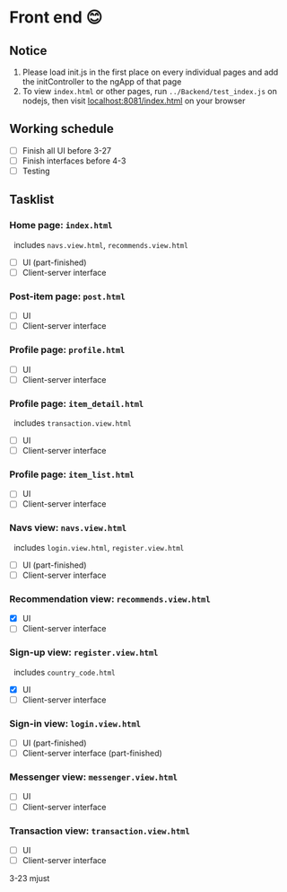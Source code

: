 # Front end :blush:
## Notice
1. Please load init.js in the first place on every individual pages and add the initController to the ngApp of that page
2. To view `index.html` or other pages, run `../Backend/test_index.js` on nodejs, then visit [localhost:8081/index.html](http://localhost:8081/index.html) on your browser  
## Working schedule
- [ ] Finish all UI before 3-27
- [ ] Finish interfaces before 4-3
- [ ] Testing
## Tasklist
### Home page: `index.html`  
&nbsp;&nbsp;includes `navs.view.html`, `recommends.view.html`  
- [ ] UI (part-finished)  
- [ ] Client-server interface  

### Post-item page: `post.html`  
- [ ] UI  
- [ ] Client-server interface  

### Profile page: `profile.html`  
- [ ] UI  
- [ ] Client-server interface  

### Profile page: `item_detail.html`  
&nbsp;&nbsp;includes `transaction.view.html`  
- [ ] UI  
- [ ] Client-server interface  

### Profile page: `item_list.html`  
- [ ] UI  
- [ ] Client-server interface  

### Navs view: `navs.view.html`  
&nbsp;&nbsp;includes `login.view.html`, `register.view.html`  
- [ ] UI (part-finished)  
- [ ] Client-server interface  

### Recommendation view: `recommends.view.html`  
- [x] UI  
- [ ] Client-server interface  

### Sign-up view: `register.view.html`  
&nbsp;&nbsp;includes `country_code.html`  
- [x] UI  
- [ ] Client-server interface  

### Sign-in view: `login.view.html`  
- [ ] UI (part-finished)  
- [ ] Client-server interface (part-finished)  

### Messenger view: `messenger.view.html`  
- [ ] UI  
- [ ] Client-server interface  

### Transaction view: `transaction.view.html`  
- [ ] UI  
- [ ] Client-server interface  

3-23 mjust
